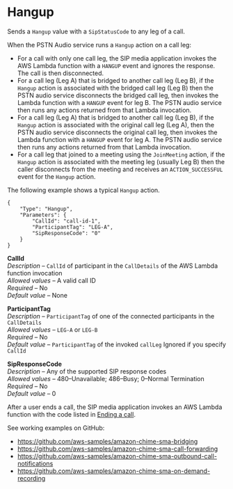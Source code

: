 # Hangup<a name="hangup"></a>

Sends a `Hangup` value with a `SipStatusCode` to any leg of a call\.

When the PSTN Audio service runs a `Hangup` action on a call leg:
+ For a call with only one call leg, the SIP media application invokes the AWS Lambda function with a `HANGUP` event and ignores the response\. The call is then disconnected\.
+ For a call leg \(Leg A\) that is bridged to another call leg \(Leg B\), if the `Hangup` action is associated with the bridged call leg \(Leg B\) then the PSTN audio service disconnects the bridged call leg, then invokes the Lambda function with a `HANGUP` event for leg B\. The PSTN audio service then runs any actions returned from that Lambda invocation\.
+ For a call leg \(Leg A\) that is bridged to another call leg \(Leg B\), if the `Hangup` action is associated with the original call leg \(Leg A\), then the PSTN audio service disconnects the original call leg, then invokes the Lambda function with a `HANGUP` event for leg A\. The PSTN audio service then runs any actions returned from that Lambda invocation\.
+ For a call leg that joined to a meeting using the `JoinMeeting` action, if the `Hangup` action is associated with the meeting leg \(usually Leg B\) then the caller disconnects from the meeting and receives an `ACTION_SUCCESSFUL` event for the `Hangup` action\.

The following example shows a typical `Hangup` action\.

```
{
    "Type": "Hangup",
    "Parameters": {
        "CallId": "call-id-1",
        "ParticipantTag": "LEG-A",
        "SipResponseCode": "0"
    }
}
```

**CallId**  
*Description* – `CallId` of participant in the `CallDetails` of the AWS Lambda function invocation  
*Allowed values* – A valid call ID  
*Required* – No  
*Default value* – None

**ParticipantTag**  
*Description* – `ParticipantTag` of one of the connected participants in the `CallDetails`  
*Allowed values* – `LEG-A` or `LEG-B`  
*Required* – No  
*Default value* – `ParticipantTag` of the invoked `callLeg` Ignored if you specify `CallId`

**SipResponseCode**  
*Description* – Any of the supported SIP response codes  
*Allowed values* – 480–Unavailable; 486–Busy; 0–Normal Termination  
*Required* – No  
*Default value* – 0

After a user ends a call, the SIP media application invokes an AWS Lambda function with the code listed in [Ending a call](case-5.md)\.

See working examples on GitHub:
+ [https://github\.com/aws\-samples/amazon\-chime\-sma\-bridging](https://github.com/aws-samples/amazon-chime-sma-bridging)
+ [https://github\.com/aws\-samples/amazon\-chime\-sma\-call\-forwarding](https://github.com/aws-samples/amazon-chime-sma-call-forwarding)
+ [https://github\.com/aws\-samples/amazon\-chime\-sma\-outbound\-call\-notifications](https://github.com/aws-samples/amazon-chime-sma-outbound-call-notifications)
+ [https://github\.com/aws\-samples/amazon\-chime\-sma\-on\-demand\-recording](https://github.com/aws-samples/amazon-chime-sma-on-demand-recording)